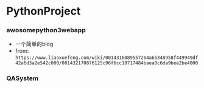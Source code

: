 # PythonProject

### awosomepython3webapp
* 一个简单的blog
* from: `https://www.liaoxuefeng.com/wiki/0014316089557264a6b348958f449949df42a6d3a2e542c000/001432170876125c96f6cc10717484baea0c6da9bee2be4000`

### QASystem
